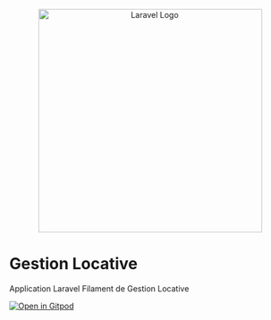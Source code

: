 <p align="center"><a href="https://laravel.com" target="_blank"><img src="https://raw.githubusercontent.com/laravel/art/master/logo-lockup/5%20SVG/2%20CMYK/1%20Full%20Color/laravel-logolockup-cmyk-red.svg" width="400" alt="Laravel Logo"></a></p>

# Gestion Locative
Application Laravel Filament de Gestion Locative

[![Open in Gitpod](https://gitpod.io/button/open-in-gitpod.svg)](https://gitpod.io/from-referrer/)
